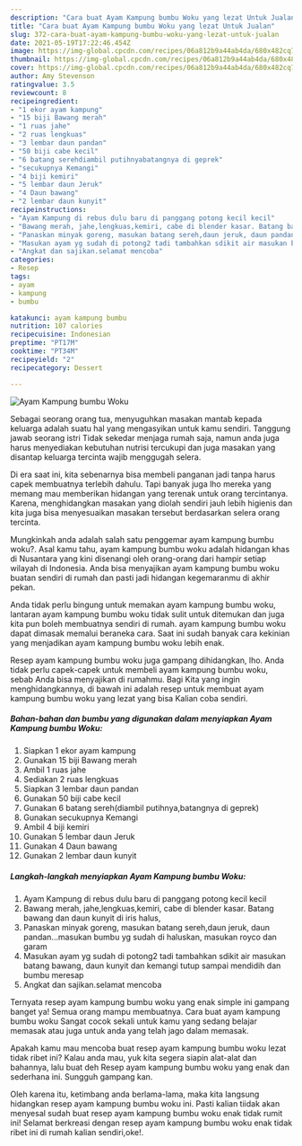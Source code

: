 ```yaml
---
description: "Cara buat Ayam Kampung bumbu Woku yang lezat Untuk Jualan"
title: "Cara buat Ayam Kampung bumbu Woku yang lezat Untuk Jualan"
slug: 372-cara-buat-ayam-kampung-bumbu-woku-yang-lezat-untuk-jualan
date: 2021-05-19T17:22:46.454Z
image: https://img-global.cpcdn.com/recipes/06a812b9a44ab4da/680x482cq70/ayam-kampung-bumbu-woku-foto-resep-utama.jpg
thumbnail: https://img-global.cpcdn.com/recipes/06a812b9a44ab4da/680x482cq70/ayam-kampung-bumbu-woku-foto-resep-utama.jpg
cover: https://img-global.cpcdn.com/recipes/06a812b9a44ab4da/680x482cq70/ayam-kampung-bumbu-woku-foto-resep-utama.jpg
author: Amy Stevenson
ratingvalue: 3.5
reviewcount: 8
recipeingredient:
- "1 ekor ayam kampung"
- "15 biji Bawang merah"
- "1 ruas jahe"
- "2 ruas lengkuas"
- "3 lembar daun pandan"
- "50 biji cabe kecil"
- "6 batang serehdiambil putihnyabatangnya di geprek"
- "secukupnya Kemangi"
- "4 biji kemiri"
- "5 lembar daun Jeruk"
- "4 Daun bawang"
- "2 lembar daun kunyit"
recipeinstructions:
- "Ayam Kampung di rebus dulu baru di panggang potong kecil kecil"
- "Bawang merah, jahe,lengkuas,kemiri, cabe di blender kasar. Batang bawang dan daun kunyit di iris halus,"
- "Panaskan minyak goreng, masukan batang sereh,daun jeruk, daun pandan...masukan bumbu yg sudah di haluskan, masukan royco dan garam"
- "Masukan ayam yg sudah di potong2 tadi tambahkan sdikit air masukan batang bawang, daun kunyit dan kemangi tutup sampai mendidih dan bumbu meresap"
- "Angkat dan sajikan.selamat mencoba"
categories:
- Resep
tags:
- ayam
- kampung
- bumbu

katakunci: ayam kampung bumbu 
nutrition: 107 calories
recipecuisine: Indonesian
preptime: "PT17M"
cooktime: "PT34M"
recipeyield: "2"
recipecategory: Dessert

---
```



![Ayam Kampung bumbu Woku](https://img-global.cpcdn.com/recipes/06a812b9a44ab4da/680x482cq70/ayam-kampung-bumbu-woku-foto-resep-utama.jpg)

Sebagai seorang orang tua, menyuguhkan masakan mantab kepada keluarga adalah suatu hal yang mengasyikan untuk kamu sendiri. Tanggung jawab seorang istri Tidak sekedar menjaga rumah saja, namun anda juga harus menyediakan kebutuhan nutrisi tercukupi dan juga masakan yang disantap keluarga tercinta wajib menggugah selera.

Di era  saat ini, kita sebenarnya bisa membeli panganan jadi tanpa harus capek membuatnya terlebih dahulu. Tapi banyak juga lho mereka yang memang mau memberikan hidangan yang terenak untuk orang tercintanya. Karena, menghidangkan masakan yang diolah sendiri jauh lebih higienis dan kita juga bisa menyesuaikan masakan tersebut berdasarkan selera orang tercinta. 



Mungkinkah anda adalah salah satu penggemar ayam kampung bumbu woku?. Asal kamu tahu, ayam kampung bumbu woku adalah hidangan khas di Nusantara yang kini disenangi oleh orang-orang dari hampir setiap wilayah di Indonesia. Anda bisa menyajikan ayam kampung bumbu woku buatan sendiri di rumah dan pasti jadi hidangan kegemaranmu di akhir pekan.

Anda tidak perlu bingung untuk memakan ayam kampung bumbu woku, lantaran ayam kampung bumbu woku tidak sulit untuk ditemukan dan juga kita pun boleh membuatnya sendiri di rumah. ayam kampung bumbu woku dapat dimasak memalui beraneka cara. Saat ini sudah banyak cara kekinian yang menjadikan ayam kampung bumbu woku lebih enak.

Resep ayam kampung bumbu woku juga gampang dihidangkan, lho. Anda tidak perlu capek-capek untuk membeli ayam kampung bumbu woku, sebab Anda bisa menyajikan di rumahmu. Bagi Kita yang ingin menghidangkannya, di bawah ini adalah resep untuk membuat ayam kampung bumbu woku yang lezat yang bisa Kalian coba sendiri.

<!--inarticleads1-->

##### Bahan-bahan dan bumbu yang digunakan dalam menyiapkan Ayam Kampung bumbu Woku:

1. Siapkan 1 ekor ayam kampung
1. Gunakan 15 biji Bawang merah
1. Ambil 1 ruas jahe
1. Sediakan 2 ruas lengkuas
1. Siapkan 3 lembar daun pandan
1. Gunakan 50 biji cabe kecil
1. Gunakan 6 batang sereh(diambil putihnya,batangnya di geprek)
1. Gunakan secukupnya Kemangi
1. Ambil 4 biji kemiri
1. Gunakan 5 lembar daun Jeruk
1. Gunakan 4 Daun bawang
1. Gunakan 2 lembar daun kunyit




<!--inarticleads2-->

##### Langkah-langkah menyiapkan Ayam Kampung bumbu Woku:

1. Ayam Kampung di rebus dulu baru di panggang potong kecil kecil
1. Bawang merah, jahe,lengkuas,kemiri, cabe di blender kasar. Batang bawang dan daun kunyit di iris halus,
1. Panaskan minyak goreng, masukan batang sereh,daun jeruk, daun pandan...masukan bumbu yg sudah di haluskan, masukan royco dan garam
1. Masukan ayam yg sudah di potong2 tadi tambahkan sdikit air masukan batang bawang, daun kunyit dan kemangi tutup sampai mendidih dan bumbu meresap
1. Angkat dan sajikan.selamat mencoba




Ternyata resep ayam kampung bumbu woku yang enak simple ini gampang banget ya! Semua orang mampu membuatnya. Cara buat ayam kampung bumbu woku Sangat cocok sekali untuk kamu yang sedang belajar memasak atau juga untuk anda yang telah jago dalam memasak.

Apakah kamu mau mencoba buat resep ayam kampung bumbu woku lezat tidak ribet ini? Kalau anda mau, yuk kita segera siapin alat-alat dan bahannya, lalu buat deh Resep ayam kampung bumbu woku yang enak dan sederhana ini. Sungguh gampang kan. 

Oleh karena itu, ketimbang anda berlama-lama, maka kita langsung hidangkan resep ayam kampung bumbu woku ini. Pasti kalian tiidak akan menyesal sudah buat resep ayam kampung bumbu woku enak tidak rumit ini! Selamat berkreasi dengan resep ayam kampung bumbu woku enak tidak ribet ini di rumah kalian sendiri,oke!.

